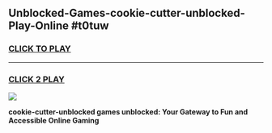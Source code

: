 
## Unblocked-Games-cookie-cutter-unblocked-Play-Online #t0tuw
<h3>
<a href="https://news.freeplayer.one?title=cookie-cutter-unblocked&ref=3">CLICK TO PLAY</a></h3>
<hr>

<h3>
<a href="https://news.freeplayer.one?title=cookie-cutter-unblocked&ref=3">CLICK 2 PLAY</a>
  
</h3>

<a href="https://news.freeplayer.one?title=cookie-cutter-unblocked&ref=3"><img src="https://clearcache.store/games.png"></a>


**cookie-cutter-unblocked games unblocked: Your Gateway to Fun and Accessible Online Gaming**
